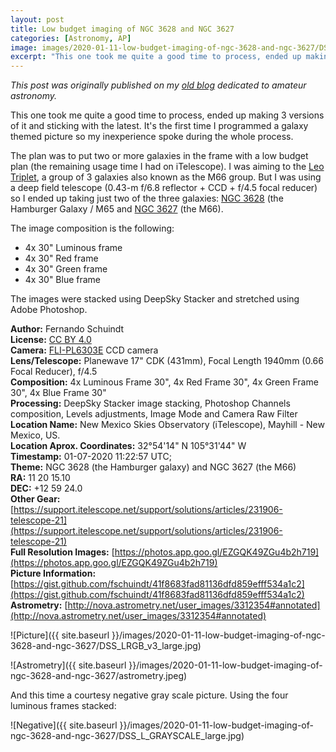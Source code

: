 ```yaml
---
layout: post
title: Low budget imaging of NGC 3628 and NGC 3627
categories: [Astronomy, AP]
image: images/2020-01-11-low-budget-imaging-of-ngc-3628-and-ngc-3627/DSS_LRGB_v3_large.jpg
excerpt: "This one took me quite a good time to process, ended up making 3 versions of it and sticking with the latest. It's the first time I programmed a galaxy themed picture so my inexperience spoke during the whole process."
---
```


*This post was originally published on my [old blog](https://boredprogrammer.postach.io/post/low-budget-imaging-of-ngc-3628-and-ngc-3627) dedicated to amateur astronomy.*

This one took me quite a good time to process, ended up making 3 versions of it and sticking with the latest. It's the first time I programmed a galaxy themed picture so my inexperience spoke during the whole process.

The plan was to put two or more galaxies in the frame with a low budget plan (the remaining usage time I had on iTelescope). I was aiming to the [Leo Triplet](https://en.wikipedia.org/wiki/Leo_Triplet), a group of 3 galaxies also known as the M66 group. But I was using a deep field telescope (0.43-m f/6.8 reflector + CCD + f/4.5 focal reducer) so I ended up taking just two of the three galaxies: [NGC 3628](https://en.wikipedia.org/wiki/NGC_3628) (the Hamburger Galaxy / M65 and [NGC 3627](https://en.wikipedia.org/wiki/Messier_66) (the M66).

The image composition is the following:

- 4x 30" Luminous frame
- 4x 30" Red frame
- 4x 30" Green frame
- 4x 30" Blue frame

The images were stacked using DeepSky Stacker and stretched using Adobe Photoshop.

**Author:** Fernando Schuindt  
**License:** [CC BY 4.0](https://creativecommons.org/licenses/by/4.0/)  
**Camera:** [FLI-PL6303E](http://www.flicamera.com/spec_sheets/PL6303.pdf) CCD camera  
**Lens/Telescope:** Planewave 17" CDK (431mm), Focal Length 1940mm (0.66 Focal Reducer), f/4.5  
**Composition:** 4x Luminous Frame 30", 4x Red Frame 30", 4x Green Frame 30", 4x Blue Frame 30"  
**Processing:** DeepSky Stacker image stacking, Photoshop Channels composition, Levels adjustments, Image Mode and Camera Raw Filter  
**Location Name:** New Mexico Skies Observatory (iTelescope), Mayhill - New Mexico, US.  
**Location Aprox. Coordinates:** 32°54'14" N 105°31'44" W﻿  
**Timestamp:** 01-07-2020 11:22:57 UTC;  
**Theme:** NGC 3628 (the Hamburger galaxy) and NGC 3627 (the M66)  
**RA:** 11 20 15.10  
**DEC:** +12 59 24.0  
**Other Gear:** [https://support.itelescope.net/support/solutions/articles/231906-telescope-21](https://support.itelescope.net/support/solutions/articles/231906-telescope-21)  
**Full Resolution Images:** [https://photos.app.goo.gl/EZGQK49ZGu4b2h719](https://photos.app.goo.gl/EZGQK49ZGu4b2h719)  
**Picture Information:** [https://gist.github.com/fschuindt/41f8683fad81136dfd859efff534a1c2](https://gist.github.com/fschuindt/41f8683fad81136dfd859efff534a1c2)  
**Astrometry:** [http://nova.astrometry.net/user_images/3312354#annotated](http://nova.astrometry.net/user_images/3312354#annotated)  

![Picture]({{ site.baseurl }}/images/2020-01-11-low-budget-imaging-of-ngc-3628-and-ngc-3627/DSS_LRGB_v3_large.jpg)

![Astrometry]({{ site.baseurl }}/images/2020-01-11-low-budget-imaging-of-ngc-3628-and-ngc-3627/astrometry.jpeg)

And this time a courtesy negative gray scale picture. Using the four luminous frames stacked:

![Negative]({{ site.baseurl }}/images/2020-01-11-low-budget-imaging-of-ngc-3628-and-ngc-3627/DSS_L_GRAYSCALE_large.jpg)

